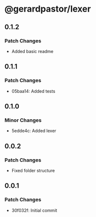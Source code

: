 # @gerardpastor/lexer

## 0.1.2

### Patch Changes

- Added basic readme

## 0.1.1

### Patch Changes

- 05baa14: Added tests

## 0.1.0

### Minor Changes

- 5edde4c: Added lexer

## 0.0.2

### Patch Changes

- Fixed folder structure

## 0.0.1

### Patch Changes

- 30f032f: Initial commit
